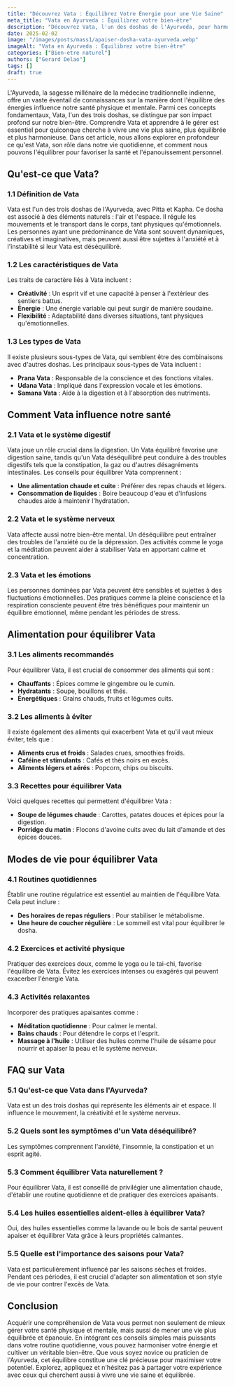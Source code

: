 ```yaml
---
title: "Découvrez Vata : Équilibrez Votre Énergie pour une Vie Saine"
meta_title: "Vata en Ayurveda : Équilibrez votre bien-être"
description: "Découvrez Vata, l'un des doshas de l'Ayurveda, pour harmoniser votre énergie et améliorer votre santé avec des conseils pratiques."
date: 2025-02-02
image: "/images/posts/mass1/apaiser-dosha-vata-ayurveda.webp"
imageAlt: "Vata en Ayurveda : Équilibrez votre bien-être"
categories: ["Bien-etre naturel"]
authors: ["Gerard Delao"]
tags: []
draft: true
---
```


L'Ayurveda, la sagesse millénaire de la médecine traditionnelle indienne, offre un vaste éventail de connaissances sur la manière dont l'équilibre des énergies influence notre santé physique et mentale. Parmi ces concepts fondamentaux, Vata, l'un des trois doshas, se distingue par son impact profond sur notre bien-être. Comprendre Vata et apprendre à le gérer est essentiel pour quiconque cherche à vivre une vie plus saine, plus équilibrée et plus harmonieuse. Dans cet article, nous allons explorer en profondeur ce qu'est Vata, son rôle dans notre vie quotidienne, et comment nous pouvons l'équilibrer pour favoriser la santé et l'épanouissement personnel.

## Qu'est-ce que Vata?

### 1.1 Définition de Vata

Vata est l'un des trois doshas de l'Ayurveda, avec Pitta et Kapha. Ce dosha est associé à des éléments naturels : l'air et l'espace. Il régule les mouvements et le transport dans le corps, tant physiques qu'émotionnels. Les personnes ayant une prédominance de Vata sont souvent dynamiques, créatives et imaginatives, mais peuvent aussi être sujettes à l'anxiété et à l'instabilité si leur Vata est déséquilibré.

### 1.2 Les caractéristiques de Vata

Les traits de caractère liés à Vata incluent :
- **Créativité** : Un esprit vif et une capacité à penser à l'extérieur des sentiers battus.
- **Énergie** : Une énergie variable qui peut surgir de manière soudaine.
- **Flexibilité** : Adaptabilité dans diverses situations, tant physiques qu'émotionnelles.

### 1.3 Les types de Vata

Il existe plusieurs sous-types de Vata, qui semblent être des combinaisons avec d'autres doshas. Les principaux sous-types de Vata incluent :
- **Prana Vata** : Responsable de la conscience et des fonctions vitales.
- **Udana Vata** : Impliqué dans l'expression vocale et les émotions.
- **Samana Vata** : Aide à la digestion et à l'absorption des nutriments.

## Comment Vata influence notre santé

### 2.1 Vata et le système digestif

Vata joue un rôle crucial dans la digestion. Un Vata équilibré favorise une digestion saine, tandis qu'un Vata déséquilibré peut conduire à des troubles digestifs tels que la constipation, la gaz ou d'autres désagréments intestinales. Les conseils pour équilibrer Vata comprennent :
- **Une alimentation chaude et cuite** : Préférer des repas chauds et légers.
- **Consommation de liquides** : Boire beaucoup d'eau et d'infusions chaudes aide à maintenir l'hydratation.

### 2.2 Vata et le système nerveux

Vata affecte aussi notre bien-être mental. Un déséquilibre peut entraîner des troubles de l'anxiété ou de la dépression. Des activités comme le yoga et la méditation peuvent aider à stabiliser Vata en apportant calme et concentration.

### 2.3 Vata et les émotions

Les personnes dominées par Vata peuvent être sensibles et sujettes à des fluctuations émotionnelles. Des pratiques comme la pleine conscience et la respiration consciente peuvent être très bénéfiques pour maintenir un équilibre émotionnel, même pendant les périodes de stress.

## Alimentation pour équilibrer Vata

### 3.1 Les aliments recommandés

Pour équilibrer Vata, il est crucial de consommer des aliments qui sont :
- **Chauffants** : Épices comme le gingembre ou le cumin.
- **Hydratants** : Soupe, bouillons et thés.
- **Énergétiques** : Grains chauds, fruits et légumes cuits. 

### 3.2 Les aliments à éviter

Il existe également des aliments qui exacerbent Vata et qu'il vaut mieux éviter, tels que :
- **Aliments crus et froids** : Salades crues, smoothies froids.
- **Caféine et stimulants** : Cafés et thés noirs en excès.
- **Aliments légers et aérés** : Popcorn, chips ou biscuits.

### 3.3 Recettes pour équilibrer Vata

Voici quelques recettes qui permettent d'équilibrer Vata :
- **Soupe de légumes chaude** : Carottes, patates douces et épices pour la digestion.
- **Porridge du matin** : Flocons d'avoine cuits avec du lait d'amande et des épices douces.

## Modes de vie pour équilibrer Vata

### 4.1 Routines quotidiennes

Établir une routine régulatrice est essentiel au maintien de l'équilibre Vata. Cela peut inclure :
- **Des horaires de repas réguliers** : Pour stabiliser le métabolisme.
- **Une heure de coucher régulière** : Le sommeil est vital pour équilibrer le dosha.

### 4.2 Exercices et activité physique

Pratiquer des exercices doux, comme le yoga ou le tai-chi, favorise l'équilibre de Vata. Évitez les exercices intenses ou exagérés qui peuvent exacerber l'énergie Vata.

### 4.3 Activités relaxantes

Incorporer des pratiques apaisantes comme :
- **Méditation quotidienne** : Pour calmer le mental.
- **Bains chauds** : Pour détendre le corps et l'esprit.
- **Massage à l'huile** : Utiliser des huiles comme l'huile de sésame pour nourrir et apaiser la peau et le système nerveux.

## FAQ sur Vata

### 5.1 Qu'est-ce que Vata dans l'Ayurveda?

Vata est un des trois doshas qui représente les éléments air et espace. Il influence le mouvement, la créativité et le système nerveux.

### 5.2 Quels sont les symptômes d'un Vata déséquilibré?

Les symptômes comprennent l'anxiété, l'insomnie, la constipation et un esprit agité.

### 5.3 Comment équilibrer Vata naturellement ?

Pour équilibrer Vata, il est conseillé de privilégier une alimentation chaude, d'établir une routine quotidienne et de pratiquer des exercices apaisants.

### 5.4 Les huiles essentielles aident-elles à équilibrer Vata?

Oui, des huiles essentielles comme la lavande ou le bois de santal peuvent apaiser et équilibrer Vata grâce à leurs propriétés calmantes.

### 5.5 Quelle est l'importance des saisons pour Vata?

Vata est particulièrement influencé par les saisons sèches et froides. Pendant ces périodes, il est crucial d'adapter son alimentation et son style de vie pour contrer l'excès de Vata.

## Conclusion

Acquérir une compréhension de Vata vous permet non seulement de mieux gérer votre santé physique et mentale, mais aussi de mener une vie plus équilibrée et épanouie. En intégrant ces conseils simples mais puissants dans votre routine quotidienne, vous pouvez harmoniser votre énergie et cultiver un véritable bien-être. Que vous soyez novice ou praticien de l'Ayurveda, cet équilibre constitue une clé précieuse pour maximiser votre potentiel. Explorez, appliquez et n'hésitez pas à partager votre expérience avec ceux qui cherchent aussi à vivre une vie saine et équilibrée.

